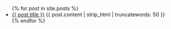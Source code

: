 <ul>
  {% for post in site.posts %}
    <li>
      <a href="{{ post.url }}">{{ post.title }}</a>
	{{ post.content | strip_html | truncatewords: 50 }} 
    </li>
  {% endfor %}
</ul>
